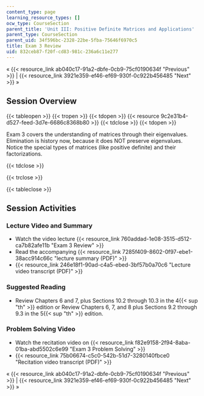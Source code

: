 ```yaml
---
content_type: page
learning_resource_types: []
ocw_type: CourseSection
parent_title: 'Unit III: Positive Definite Matrices and Applications'
parent_type: CourseSection
parent_uid: 34f596bc-2328-22be-5fba-75646f6970c5
title: Exam 3 Review
uid: 832ceb87-f20f-cd83-981c-236a6c11e277
---
```


« {{< resource_link ab040c17-91a2-dbfe-0cb9-75cf0190634f "Previous" >}} | {{< resource_link 3921e359-ef46-ef69-930f-0c922b456485 "Next" >}} »

Session Overview
----------------

{{< tableopen >}}
{{< tropen >}}
{{< tdopen >}}
{{< resource 9c2e31b4-d527-feed-3d7e-6686c8368b80 >}}
{{< tdclose >}}
{{< tdopen >}}


Exam 3 covers the understanding of matrices through their eigenvalues. Elimination is history now, because it does NOT preserve eigenvalues. Notice the special types of matrices (like positive definite) and their factorizations.


{{< tdclose >}}

{{< trclose >}}

{{< tableclose >}}

Session Activities
------------------

### Lecture Video and Summary

*   Watch the video lecture {{< resource_link 760addad-1e08-3515-d512-ca7b82afe11b "Exam 3 Review" >}}
*   Read the accompanying {{< resource_link 7285f409-8602-0f97-ebe1-38acc914c66c "lecture summary (PDF)" >}}
*   {{< resource_link 246e18f1-90ad-c4a5-ebed-3bf57b0a70c6 "Lecture video transcript (PDF)" >}}

### Suggested Reading

*   Review Chapters 6 and 7, plus Sections 10.2 through 10.3 in the 4{{< sup "th" >}} edition or Review Chapters 6, 7, and 8 plus Sections 9.2 through 9.3 in the 5{{< sup "th" >}} edition.

### Problem Solving Video

*   Watch the recitation video on {{< resource_link f82e9158-2f94-8aba-01ba-abd5502c6e99 "Exam 3 Problem Solving" >}}
*   {{< resource_link 75b06674-c5c0-542b-51d7-3280140fbce0 "Recitation video transcript (PDF)" >}}

« {{< resource_link ab040c17-91a2-dbfe-0cb9-75cf0190634f "Previous" >}} | {{< resource_link 3921e359-ef46-ef69-930f-0c922b456485 "Next" >}} »